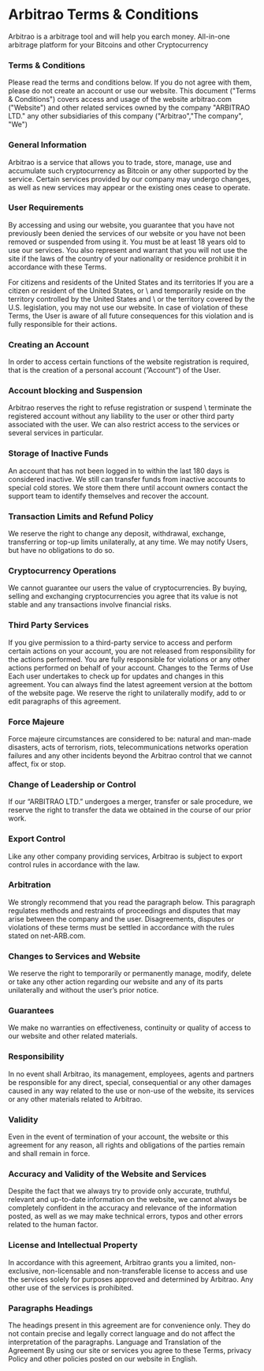 # Arbitrao Terms & Conditions
Arbitrao is a arbitrage tool and will help you earch money. All-in-one arbitrage platform for your Bitcoins and other Cryptocurrency

### Terms & Conditions

Please read the terms and conditions below. If you do not agree with them, please do not
create an account or use our website.
This document ("Terms & Conditions") covers access and usage of the website arbitrao.com
("Website") and other related services owned by the company "ARBITRAO LTD." any other
subsidiaries of this company ("Arbitrao","The company", "We") 

### General Information
Arbitrao is a service that allows you to trade, store, manage, use and accumulate such
cryptocurrency as Bitcoin or any other supported by the service.
Certain services provided by our company may undergo changes, as well as new services
may appear or the existing ones cease to operate. 

### User Requirements

By accessing and using our website, you guarantee that you have not previously been denied
the services of our website or you have not been removed or suspended from using it.
You must be at least 18 years old to use our services. You also represent and warrant that
you will not use the site if the laws of the country of your nationality or residence prohibit it in
accordance with these Terms.

For citizens and residents of the United States and its territories
If you are a citizen or resident of the United States, or \ and temporarily reside on the territory
controlled by the United States and \ or the territory covered by the U.S. legislation, you may
not use our website.
In case of violation of these Terms, the User is aware of all future consequences for this
violation and is fully responsible for their actions. 

### Creating an Account 

In order to access certain functions of the website registration is required, that is the creation
of a personal account (”Account”) of the User.

### Account blocking and Suspension
Arbitrao reserves the right to refuse registration or suspend \ terminate the registered account
without any liability to the user or other third party associated with the user. We can also
restrict access to the services or several services in particular.

### Storage of Inactive Funds 
An account that has not been logged in to within the last 180 days is considered inactive. We
still can transfer funds from inactive accounts to special cold stores. We store them there until
account owners contact the support team to identify themselves and recover the account.

### Transaction Limits and Refund Policy 
We reserve the right to change any deposit, withdrawal, exchange, transferring or top-up limits
unilaterally, at any time. We may notify Users, but have no obligations to do so.

### Cryptocurrency Operations
We cannot guarantee our users the value of cryptocurrencies. By buying, selling and
exchanging cryptocurrencies you agree that its value is not stable and any transactions
involve financial risks. 

### Third Party Services
If you give permission to a third-party service to access and perform certain actions on your
account, you are not released from responsibility for the actions performed. You are fully
responsible for violations or any other actions performed on behalf of your account.
Changes to the Terms of Use
Each user undertakes to check up for updates and changes in this agreement. You can
always find the latest agreement version at the bottom of the website page. We reserve the
right to unilaterally modify, add to or edit paragraphs of this agreement.
### Force Majeure
Force majeure circumstances are considered to be: natural and man-made disasters, acts
of terrorism, riots, telecommunications networks operation failures and any other incidents
beyond the Arbitrao control that we cannot affect, fix or stop. 

### Change of Leadership or Control
If our “ARBITRAO LTD.” undergoes a merger, transfer or sale procedure, we reserve the
right to transfer the data we obtained in the course of our prior work.
### Export Control
Like any other company providing services, Arbitrao is subject to export control rules in
accordance with the law.
### Arbitration
We strongly recommend that you read the paragraph below. This paragraph regulates
methods and restraints of proceedings and disputes that may arise between the company
and the user. Disagreements, disputes or violations of these terms must be settled in
accordance with the rules stated on net-ARB.com. 

### Changes to Services and Website
We reserve the right to temporarily or permanently manage, modify, delete or take any other
action regarding our website and any of its parts unilaterally and without the user’s prior
notice.
### Guarantees
We make no warranties on effectiveness, continuity or quality of access to our website and
other related materials.
### Responsibility
In no event shall Arbitrao, its management, employees, agents and partners be responsible for
any direct, special, consequential or any other damages caused in any way related to the use
or non-use of the website, its services or any other materials related to Arbitrao. 

### Validity
Even in the event of termination of your account, the website or this agreement for any reason,
all rights and obligations of the parties remain and shall remain in force.
### Accuracy and Validity of the Website and Services
Despite the fact that we always try to provide only accurate, truthful, relevant and up-to-date
information on the website, we cannot always be completely confident in the accuracy and
relevance of the information posted, as well as we may make technical errors, typos and other
errors related to the human factor. 

### License and Intellectual Property
In accordance with this agreement, Arbitrao grants you a limited, non-exclusive, non-licensable
and non-transferable license to access and use the services solely for purposes approved
and determined by Arbitrao. Any other use of the services is prohibited.

### Paragraphs Headings
The headings present in this agreement are for convenience only. They do not contain precise
and legally correct language and do not affect the interpretation of the paragraphs.
Language and Translation of the Agreement
By using our site or services you agree to these Terms, privacy Policy and other policies
posted on our website in English. 
